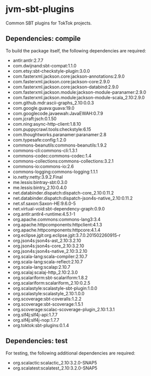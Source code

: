 # jvm-sbt-plugins

Common SBT plugins for TokTok projects.

## Dependencies: compile

To build the package itself, the following dependencies are required:

- antlr:antlr:2.7.7
- com.dwijnand:sbt-compat:1.1.0
- com.etsy:sbt-checkstyle-plugin:3.0.0
- com.fasterxml.jackson.core:jackson-annotations:2.9.0
- com.fasterxml.jackson.core:jackson-core:2.9.0
- com.fasterxml.jackson.core:jackson-databind:2.9.0
- com.fasterxml.jackson.module:jackson-module-paranamer:2.9.0
- com.fasterxml.jackson.module:jackson-module-scala_2.10:2.9.0
- com.github.mdr:ascii-graphs_2.10:0.0.3
- com.google.guava:guava:19.0
- com.googlecode.javaewah:JavaEWAH:0.7.9
- com.jcraft:jsch:0.1.50
- com.ning:async-http-client:1.8.10
- com.puppycrawl.tools:checkstyle:6.15
- com.thoughtworks.paranamer:paranamer:2.8
- com.typesafe:config:1.2.0
- commons-beanutils:commons-beanutils:1.9.2
- commons-cli:commons-cli:1.3.1
- commons-codec:commons-codec:1.4
- commons-collections:commons-collections:3.2.1
- commons-io:commons-io:2.6
- commons-logging:commons-logging:1.1.1
- io.netty:netty:3.9.2.Final
- me.lessis:bintray-sbt:0.3.0
- me.lessis:bintry_2.10:0.4.0
- net.databinder.dispatch:dispatch-core_2.10:0.11.2
- net.databinder.dispatch:dispatch-json4s-native_2.10:0.11.2
- net.sf.saxon:Saxon-HE:9.6.0-5
- net.virtual-void:sbt-dependency-graph:0.9.0
- org.antlr:antlr4-runtime:4.5.1-1
- org.apache.commons:commons-lang3:3.4
- org.apache.httpcomponents:httpclient:4.1.3
- org.apache.httpcomponents:httpcore:4.1.4
- org.eclipse.jgit:org.eclipse.jgit:3.7.0.201502260915-r
- org.json4s:json4s-ast_2.10:3.2.10
- org.json4s:json4s-core_2.10:3.2.10
- org.json4s:json4s-native_2.10:3.2.10
- org.scala-lang:scala-compiler:2.10.7
- org.scala-lang:scala-reflect:2.10.7
- org.scala-lang:scalap:2.10.7
- org.scalaj:scalaj-http_2.10:2.3.0
- org.scalariform:sbt-scalariform:1.8.2
- org.scalariform:scalariform_2.10:0.2.5
- org.scalastyle:scalastyle-sbt-plugin:1.0.0
- org.scalastyle:scalastyle_2.10:1.0.0
- org.scoverage:sbt-coveralls:1.2.2
- org.scoverage:sbt-scoverage:1.5.1
- org.scoverage:scalac-scoverage-plugin_2.10:1.3.1
- org.slf4j:slf4j-api:1.7.7
- org.slf4j:slf4j-nop:1.7.7
- org.toktok:sbt-plugins:0.1.4

## Dependencies: test

For testing, the following additional dependencies are required:

- org.scalactic:scalactic_2.10:3.2.0-SNAP5
- org.scalatest:scalatest_2.10:3.2.0-SNAP5
